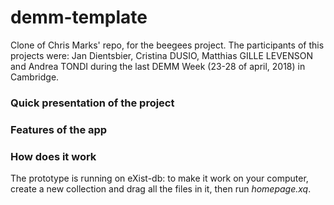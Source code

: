 # demm-template
Clone of Chris Marks' repo, for the beegees project. The participants of this projects were: Jan Dientsbier, Cristina DUSIO, Matthias GILLE LEVENSON and Andrea TONDI during the last DEMM Week (23-28 of april, 2018) in Cambridge. 

### Quick presentation of the project


### Features of the app


### How does it work


The prototype is running on eXist-db: to make it work on your computer, create a new collection and drag all the files in it, then run *homepage.xq*. 
